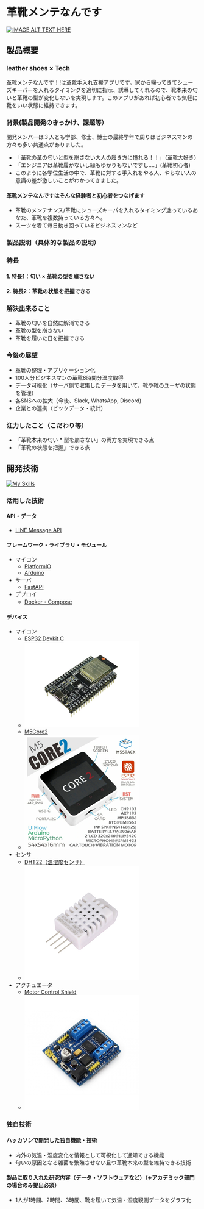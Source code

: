 # 革靴メンテなんです

[![IMAGE ALT TEXT HERE](https://jphacks.com/wp-content/uploads/2023/07/JPHACKS2023_ogp.png)](https://www.youtube.com/watch?v=yYRQEdfGjEg)

## 製品概要

### leather shoes × Tech

革靴メンテなんです！!は革靴手入れ支援アプリです。家から帰ってきてシューズキーパーを入れるタイミングを適切に指示、誘導してくれるので、靴本来の匂いと革靴の型が変化しないを実現します。このアプリがあれば初心者でも気軽に靴をいい状態に維持できます。

### 背景(製品開発のきっかけ、課題等）

開発メンバーは３人とも学部、修士、博士の最終学年で周りはビジネスマンの方々も多い共通点がありました。

* 「革靴の革の匂いと型を崩さない大人の履き方に憧れる！！」（革靴大好き）
* 「エンジニアは革靴履かないし縁もゆかりもないですし....」(革靴初心者)
* このように各学位生活の中で、革靴に対する手入れをやる人、やらない人の意識の差が激しいことがわかってきました。

#### 革靴メンテなんですはそんな経験者と初心者をつなげます

* 革靴のメンテナンス/革靴にシューズキーパを入れるタイミング迷っているあなた、革靴を複数持っている方々へ。
* スーツを着て毎日動き回っているビジネスマンなど

### 製品説明（具体的な製品の説明）

### 特長

#### 1. 特長1：匂い × 革靴の型を崩さない

#### 2. 特長2：革靴の状態を把握できる


### 解決出来ること

* 革靴の匂いを自然に解消できる
* 革靴の型を崩さない
* 革靴を履いた日を把握できる

### 今後の展望
*  革靴の整理・アプリケーション化
*  100人分ビジネスマンの革靴8時間分湿度取得
*  データ可視化（サーバ側で収集したデータを用いて，靴や靴のユーザの状態を管理）
*  各SNSへの拡大（今後、Slack, WhatsApp, Discord)
*  企業との連携（ビックデータ・統計）

### 注力したこと（こだわり等）

* 「革靴本来の匂い * 型を崩さない」の両方を実現できる点
* 「革靴の状態を把握」できる点

## 開発技術

[![My Skills](https://skillicons.dev/icons?i=arduino,cpp,docker,fastapi,git,github,githubactions,py)](https://skillicons.dev)

### 活用した技術

#### API・データ

* [LINE Message API](https://developers.line.biz/ja/docs/messaging-api/line-bot-sdk/)

#### フレームワーク・ライブラリ・モジュール

* マイコン
  * [PlatformIO](https://platformio.org)
  * [Arduino](https://www.arduino.cc)
* サーバ
  * [FastAPI](https://fastapi.tiangolo.com)
* デプロイ
  * [Docker・Compose](https://www.docker.com)

#### デバイス

* マイコン
  * [ESP32 Devkit C](https://docs.espressif.com/projects/esp-idf/en/latest/esp32/hw-reference/esp32/get-started-devkitc.html)
  * <img src=./doc/image/esp32.jpg width="300px">
  * [M5Core2](https://docs.m5stack.com/en/core/core2)
  * <img src=./doc/image/m5core2.webp width="300px">
* センサ
  * [DHT22（温湿度センサ）](http://www.aosong.com/en/products-22.html)
  * <img src=./doc/image/AM2302.jpg width="300px">
* アクチュエータ
  * [Motor Control Shield](https://www.waveshare.com/motor-control-shield.htm)
  * <img src=./doc/image/mcs.jpg width="300px">

### 独自技術

#### ハッカソンで開発した独自機能・技術
* 内外の気温・湿度変化を情報として可視化して通知できる機能
* 匂いの原因となる雑菌を繁殖させない且つ革靴本来の型を維持できる技術

#### 製品に取り入れた研究内容（データ・ソフトウェアなど）（※アカデミック部門の場合のみ提出必須）

* 1人が1時間、2時間、3時間、靴を履いて気温・湿度観測データをグラフ化
